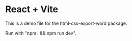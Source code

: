 # React + Vite

This is a demo file for the html-css-export-word package.

Run with "npm i && npm run dev".